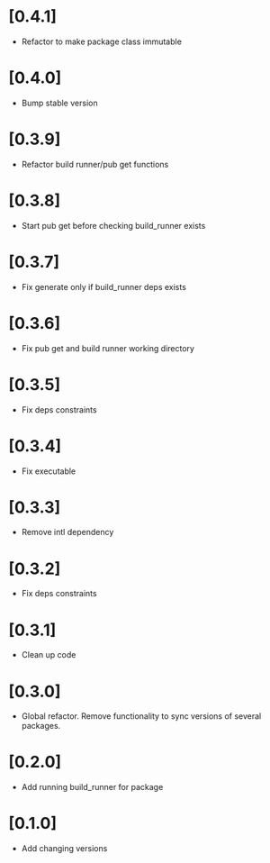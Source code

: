 # [0.4.1]
* Refactor to make package class immutable

# [0.4.0]
* Bump stable version

# [0.3.9]
* Refactor build runner/pub get functions

# [0.3.8]
* Start pub get before checking build_runner exists

# [0.3.7]
* Fix generate only if build_runner deps exists

# [0.3.6]
* Fix pub get and build runner working directory

# [0.3.5]
* Fix deps constraints

# [0.3.4]
* Fix executable

# [0.3.3]
* Remove intl dependency

# [0.3.2]
* Fix deps constraints

# [0.3.1]
* Clean up code

# [0.3.0]
* Global refactor. Remove functionality to sync versions of several packages.

# [0.2.0] 
* Add running build_runner for package

# [0.1.0]
* Add changing versions
